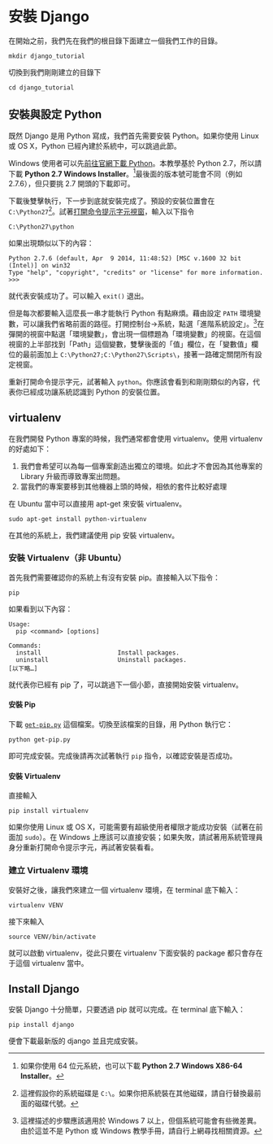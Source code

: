 # 安裝 Django

在開始之前，我們先在我們的根目錄下面建立一個我們工作的目錄。

```
mkdir django_tutorial
```

切換到我們剛剛建立的目錄下

```
cd django_tutorial
```

## 安裝與設定 Python

既然 Django 是用 Python 寫成，我們首先需要安裝 Python。如果你使用 Linux 或 OS X，Python 已經內建於系統中，可以跳過此節。

Windows 使用者可以先[前往官網下載 Python](https://www.python.org/download/)。本教學基於 Python 2.7，所以請下載 **Python 2.7 Windows Installer**。[^1]最後面的版本號可能會不同（例如 2.7.6），但只要挑 2.7 開頭的下載即可。

下載後雙擊執行，下一步到底就安裝完成了。預設的安裝位置會在 `C:\Python27`[^2]。試著[打開命令提示字元視窗](http://windows.microsoft.com/zh-tw/windows/command-prompt-faq)，輸入以下指令

```
C:\Python27\python
```

如果出現類似以下的內容：

```
Python 2.7.6 (default, Apr  9 2014, 11:48:52) [MSC v.1600 32 bit (Intel)] on win32
Type "help", "copyright", "credits" or "license" for more information.
>>>
```

就代表安裝成功了。可以輸入 `exit()` 退出。

但是每次都要輸入這麼長一串才能執行 Python 有點麻煩。藉由設定 `PATH` 環境變數，可以讓我們省略前面的路徑。打開控制台→系統，點選「進階系統設定」。[^3]在彈開的視窗中點選「環境變數」，會出現一個標題為「環境變數」的視窗。在這個視窗的上半部找到「Path」這個變數，雙擊後面的「值」欄位，在「變數值」欄位的最前面加上 `C:\Python27;C:\Python27\Scripts\`，接著一路確定關閉所有設定視窗。

重新打開命令提示字元，試著輸入 `python`。你應該會看到和剛剛類似的內容，代表你已經成功讓系統認識到 Python 的安裝位置。


[^1]: 如果你使用 64 位元系統，也可以下載 **Python 2.7 Windows X86-64 Installer**。
[^2]: 這裡假設你的系統磁碟是 `C:\`。如果你把系統裝在其他磁碟，請自行替換最前面的磁碟代號。
[^3]: 這裡描述的步驟應該適用於 Windows 7 以上，但個系統可能會有些微差異。由於這並不是 Python 或 Windows 教學手冊，請自行上網尋找相關資源。


## virtualenv

在我們開發 Python 專案的時候，我們通常都會使用 virtualenv。使用 virtualenv 的好處如下：

1. 我們會希望可以為每一個專案創造出獨立的環境。如此才不會因為其他專案的 Library 升級而導致專案出問題。
2. 當我們的專案要移到其他機器上頭的時候，相依的套件比較好處理


在 Ubuntu 當中可以直接用 apt-get 來安裝 virtualenv。

```
sudo apt-get install python-virtualenv
```

在其他的系統上，我們建議使用 pip 安裝 virtualenv。

### 安裝 Virtualenv（非 Ubuntu）

首先我們需要確認你的系統上有沒有安裝 pip。直接輸入以下指令：

```
pip
```

如果看到以下內容：

```
Usage:   
  pip <command> [options]

Commands:
  install                     Install packages.
  uninstall                   Uninstall packages.
[以下略…]
```

就代表你已經有 pip 了，可以跳過下一個小節，直接開始安裝 virtualenv。

#### 安裝 Pip

下載 [`get-pip.py`](https://bootstrap.pypa.io/get-pip.py) 這個檔案。切換至該檔案的目錄，用 Python 執行它：

```
python get-pip.py
```

即可完成安裝。完成後請再次試著執行 `pip` 指令，以確認安裝是否成功。


#### 安裝 Virtualenv

直接輸入

```
pip install virtualenv
```

如果你使用 Linux 或 OS X，可能需要有超級使用者權限才能成功安裝（試著在前面加 `sudo`）。在 Windows 上應該可以直接安裝；如果失敗，請試著用系統管理員身分重新打開命令提示字元，再試著安裝看看。


### 建立 Virtualenv 環境

安裝好之後，讓我們來建立一個 virtualenv 環境，在 terminal 底下輸入：

```
virtualenv VENV
```

接下來輸入

```
source VENV/bin/activate
```

就可以啟動 virtualenv，從此只要在 virtualenv 下面安裝的 package 都只會存在于這個 virtualenv 當中。

## Install Django

安裝 Django 十分簡單，只要透過 pip 就可以完成。在 terminal 底下輸入：

```
pip install django
```

便會下載最新版的 django 並且完成安裝。
